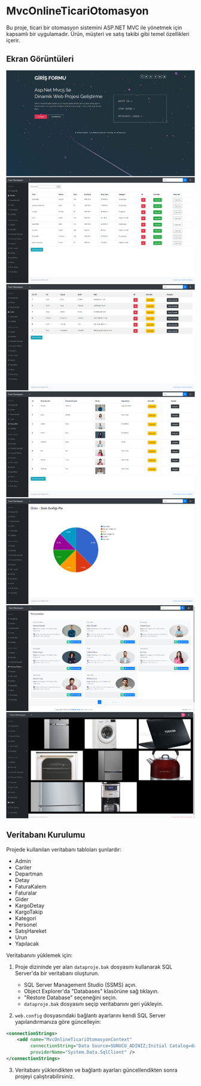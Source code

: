 
# MvcOnlineTicariOtomasyon

Bu proje, ticari bir otomasyon sistemini ASP.NET MVC ile yönetmek için kapsamlı bir uygulamadır. Ürün, müşteri ve satış takibi gibi temel özellikleri içerir.

## Ekran Görüntüleri

![Ana Panel](./MvcOnlineTicariOtomasyon/ProjectImages/1.png)
![Ürün Yönetimi](./MvcOnlineTicariOtomasyon/ProjectImages/2.png)
![Sipariş Takibi](./MvcOnlineTicariOtomasyon/ProjectImages/3.png)
![Cari Yönetimi](./MvcOnlineTicariOtomasyon/ProjectImages/4.png)
![Raporlar](./MvcOnlineTicariOtomasyon/ProjectImages/5.png)
![Tedarikçi Yönetimi](./MvcOnlineTicariOtomasyon/ProjectImages/6.png)
![Kullanıcı Yetkilendirme](./MvcOnlineTicariOtomasyon/ProjectImages/7.png)


## Veritabanı Kurulumu

Projede kullanılan veritabanı tabloları şunlardır:
- Admin
- Cariler
- Departman
- Detay
- FaturaKalem
- Faturalar
- Gider
- KargoDetay
- KargoTakip
- Kategori
- Personel
- SatışHareket
- Urun
- Yapılacak

Veritabanını yüklemek için:

1. Proje dizininde yer alan `dataproje.bak` dosyasını kullanarak SQL Server'da bir veritabanı oluşturun.
   - SQL Server Management Studio (SSMS) açın.
   - Object Explorer'da "Databases" klasörüne sağ tıklayın.
   - "Restore Database" seçeneğini seçin.
   - `dataproje.bak` dosyasını seçip veritabanını geri yükleyin.

2. `web.config` dosyasındaki bağlantı ayarlarını kendi SQL Server yapılandırmanıza göre güncelleyin:

```xml
<connectionStrings>
    <add name="MvcOnlineTicariOtomasyonContext" 
         connectionString="Data Source=SUNUCU_ADINIZ;Initial Catalog=dataproje;Integrated Security=True" 
         providerName="System.Data.SqlClient" />
</connectionStrings>
```

3. Veritabanı yüklendikten ve bağlantı ayarları güncellendikten sonra projeyi çalıştırabilirsiniz.

